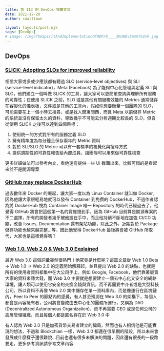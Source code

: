 ```yaml
---
title: 第 113 期 DevOps 推薦文章
date: 2021-12-28
author: smalltown

layout: layouts/post.njk
tags: [DevOps]
# image: /img/TheSpiritAndImplementationOfAOP/0____Bm36Dv5mm97e2vF.jpg
---
```


## DevOps

<!-- summary -->
### [SLICK: Adopting SLOs for improved reliability](https://engineering.fb.com/2021/12/13/production-engineering/slick/)

相信大家或多或少應該都有聽過 SLO (service-level objectives) 與 SLI (service-level indicator)，Meta (Facebook) 為了能夠中心化管理與定義 SLI 與 SLO，他們建立一個叫做 SLICK 的工具，讓大家可以更簡單查詢與理解所有服務的可靠性；在使用 SLICK 之前，SLO 或是其他有關服務效能的 Metrics 通常儲存在客製化的儀表板，文件或是其他的工具內，假如你想要衡量一個團隊的 SLO，可能需要花上一個小時去搜尋，或是找人問東問西，而且 Meta 以前儲存 Metric 的系統並沒有保留太久的資料，導致幾乎不可能去分析週期比較長的 SLO，但自從使用 SLICK 之後可以達到四個目標：
<!-- summary -->
1. 使用統一的方式對所有的服務定義 SLO
2. 擁有精準度為每分鐘且保存兩年的 Metric 資料
3. 對於 SLI/SLO 的 Metric 可以有一套標準的視覺化與搜尋方式
4. 提供週期性的可靠性報告給內部成員，讓團隊可以用來做可靠性檢查

更多詳細做法可以參考內文，看他還有提供一些 UI 截圖出來，比較可惜的是看起來並不是開源專案

### [GitHub may replace DockerHub](https://levelup.gitconnected.com/github-may-replace-dockerhub-a5da5e547f01)

過去數年來 Docker 的崛起，讓大家一度以為 Linux Container 就叫做 Docker，因為他讓大家很輕易地就可以發布 Container 到免費的 DockerHub，不過作者認為將 DockerHub 視為 Container Image 唯一 Repository 的時代已經過去了，他覺得 GitHub 將會把這個第一名的寶座搶到手，因為 GitHub 目前算是開源專案的不二選擇，所有的開發者幾乎被他握在手中，而且他持續不斷地在加強 CI/CD 功能，改善 Issues, Documentation 還有架站功能，除此之外，近期對於 Package 儲存功能也越來越完整...等，因此他覺得 DockerHub 最後將會被 GitHub 所取代，大家也是這樣覺得嗎？


### [Web 1.0, Web 2.0 & Web 3.0 Explained](https://dev.to/narottam04/web-10-web-20-web-30-explained-591n)

最近 Web 3.0 這個詞彙突然很熱門！他究竟是什麼呢？這篇文章從 Web 1.0 Beta -> Web 1.0 -> Web 2.0 的定義開始解釋起，並且提出 Web 2.0 的缺點，也就是所有的使用者資料都集中在大公司手上，例如 Google, Facebook，他們靠著販賣大家的資料來賺大錢，而 Web 3.0 主要就是想要建立一個去中心化又安全的網路環境，讓人類可以使用它安全的交換金錢與資訊，而不再需要中介者或是大型科技公司，所以資料不再像 Web 2.0 集中儲存在單一資料庫內，而是像運行在區塊鏈內，Peer to Peer 的節點內的感覺，有人甚至預測在 Web 3.0 的架構下，每個人都會是內容擁有者，公司將會變成由去中心化的團體所運行，又稱為 DAO (Decentralized Autonomous Organization)，而不再需要 CEO 或是任何公司的高層管理組織，而且每個人都是匿名存在於 Web 3.0 中

有人認為 Web 3.0 只是加密貨幣交易者建立的騙局，然而也有人相信他是可能實現的想法，不過和 Blockchian 一樣，Web 3.0 都還在很早期的階段，所以未來會發展成什麼樣子還很難說...目前也還有很多未解決的問題，因此還有很長的一段路要走，更多參考資訊請參考文章內容